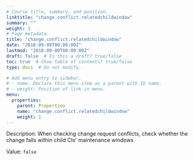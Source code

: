 ```yaml
---
# Course title, summary, and position.
linktitle: "change.conflict.relatedchildwindow"
summary: ""
weight: 1
# Page metadata.
title: "change.conflict.relatedchildwindow"
date: "2018-09-09T00:00:00Z"
lastmod: "2018-09-09T00:00:00Z"
draft: false  # Is this a draft? true/false
toc: true  # Show table of contents? true/false
type: docs  # Do not modify.

# Add menu entry to sidebar.
# - name: Declare this menu item as a parent with ID name.
# - weight: Position of link in menu.
menu:
  properties:
    parent: Properties
    name: "change.conflict.relatedchildwindow"
    weight: 1
---
```


Description: When checking change request conflicts, check whether the change falls within child CIs' maintenance windows


Value: `false`